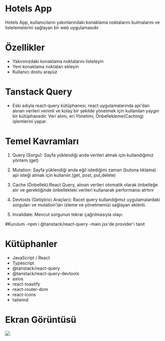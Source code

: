 # Hotels App

Hotels App, kullanıcıların yakınlarındaki konaklama noktalarını bulmalarını ve listelemelerini sağlayan bir web uygulamasıdır <br>

# Özellikler

- Yakınınızdaki konaklama noktalarını listeleyin
- Yeni konaklama noktaları ekleyin
- Kullanıcı dostu arayüz

# Tanstack Query

- Eski adıyla react-query kütüphanesi, react uygulamalarında api'dan alınan verileri verimli ve kolay bir şekilde yönetmek için kullanılan yaygın bir kütüphanedir. Veri alımı, eri Yönetimi, Önbellekleme(Caching) işlemlerini yapar. <br>

# Temel Kavramları

1. Query (Sorgu): Sayfa yüklendiği anda verileri almak için kullandığımız yöntem.(get) <br>

2. Mutation: Sayfa yüklendiği anda eğil istediğimi zaman (butona tıklama) api isteği atmak için kullanılır.(get, post, put,delete) <br>

3. Cache (Önbellek):React Query, alınan verileri otomatik olarak önbelleğe alır ve gerektiğinde önbellekteki verileri kullanarak performansı atrtırır <br>

4. Devtools (Geliştirici Araçları): Racet query kullandığımız uygulamalardaki sorguları ve mutation'ları izleme ve yönetmemizi sağlayan eklenti. <br>

5. Invalidate: Mevcut sorgunun tekrar çağrılmasıyla olayı. <br>

#Kurulum
-npm i @tanstack/react-query
-main.jsx'de provider'ı tanıt

# Kütüphanler

- JavaScript / React
- Typescript
- @tanstack/react-query
- @tanstack/react-query-devtools
- axios
- react-toastify
- react-router-dom
- react-icons
- tailwind

# Ekran Görüntüsü

![](../images/hotels.gif)
